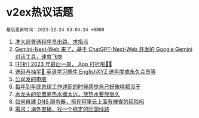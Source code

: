 # v2ex热议话题

`最后更新时间：2023-12-24 03:04:24 +0800`

1. [准大龄普通程序员出路，求指点](https://www.v2ex.com/t/1002833)
1. [Gemini-Next-Web 来了，基于 ChatGPT-Next-Web 开发的 Google Gemini 对话工具，速度飞快](https://www.v2ex.com/t/1002850)
1. [[打折] 2023 年最后一周， App 打折啦🎉🎉](https://www.v2ex.com/t/1002884)
1. [送码与抽奖👏 英语学习插件 EnglishXYZ 送年度或永久会员等](https://www.v2ex.com/t/1002901)
1. [公司发的电脑](https://www.v2ex.com/t/1002792)
1. [每年到年底总结工作述职的时候感觉自己好像啥都没干](https://www.v2ex.com/t/1002803)
1. [水龙头的位置离热水器太远，放热水要放很久](https://www.v2ex.com/t/1002896)
1. [如何自建 DNS 服务器，搭在阿里云上面有被查的风险吗](https://www.v2ex.com/t/1002815)
1. [需求：海外直播，找一个稳定的回国线路](https://www.v2ex.com/t/1002794)

